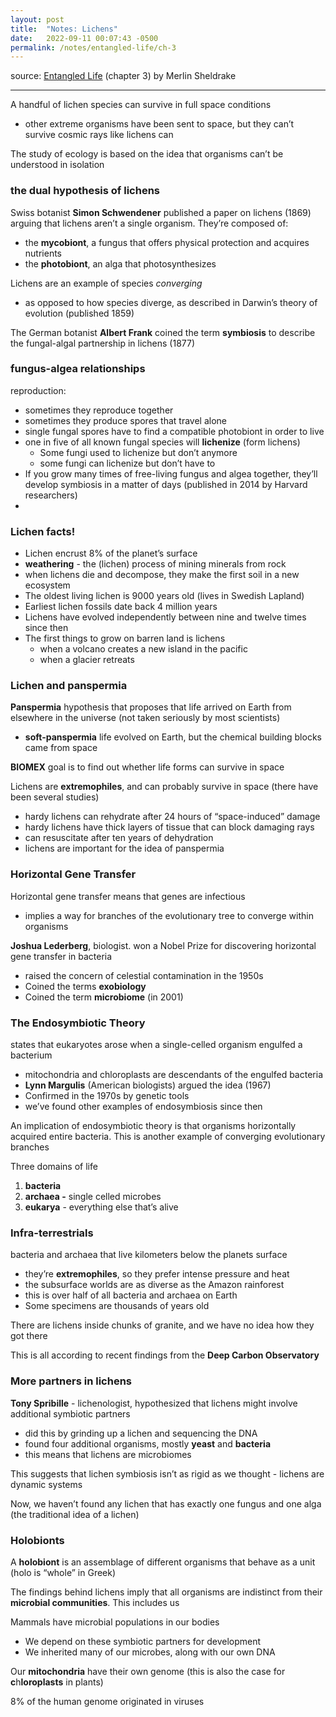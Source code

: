 ```yaml
---
layout: post
title:  "Notes: Lichens"
date:   2022-09-11 00:07:43 -0500
permalink: /notes/entangled-life/ch-3
---
```


source: [Entangled Life](https://www.merlinsheldrake.com/entangled-life) (chapter 3) by Merlin Sheldrake

---

A handful of lichen species can survive in full space conditions

- other extreme organisms have been sent to space, but they can’t survive cosmic rays like lichens can

The study of ecology is based on the idea that organisms can’t be understood in isolation

### the dual hypothesis of lichens

Swiss botanist **Simon Schwendener** published a paper on lichens (1869) arguing that lichens aren’t a single organism. They’re composed of:

- the **mycobiont**, a fungus that offers physical protection and acquires nutrients
- the **photobiont**, an alga that photosynthesizes

Lichens are an example of species *converging*

- as opposed to how species diverge, as described in Darwin’s theory of evolution (published 1859)

The German botanist **Albert Frank** coined the term **symbiosis**  to describe the fungal-algal partnership in lichens (1877)

### fungus-algea relationships

reproduction:

- sometimes they reproduce together
- sometimes they produce spores that travel alone
- single fungal spores have to find a compatible photobiont in order to live
- one in five of all known fungal species will **lichenize** (form lichens)
    - Some fungi used to lichenize but don’t anymore
    - some fungi can lichenize but don’t have to
- If you grow many times of free-living fungus and algea together, they’ll develop symbiosis in a matter of days (published in 2014 by Harvard researchers)
- 

### Lichen facts!

- Lichen encrust 8% of the planet’s surface
- **weathering** - the (lichen) process of mining minerals from rock
- when lichens die and decompose, they make the first soil in a new ecosystem
- The oldest living lichen is 9000 years old (lives in Swedish Lapland)
- Earliest lichen fossils date back 4 million years
- Lichens have evolved independently between nine and twelve times since then
- The first things to grow on barren land is lichens
    - when a volcano creates a new island in the pacific
    - when a glacier retreats

### Lichen and panspermia

**Panspermia** hypothesis that proposes that life arrived on Earth from elsewhere in the universe (not taken seriously by most scientists)

- **soft-panspermia** life evolved on Earth, but the chemical building blocks came from space

**BIOMEX** goal is to find out whether life forms can survive in space

Lichens are **extremophiles**, and can probably survive in space (there have been several studies)

- hardy lichens can rehydrate after 24 hours of “space-induced” damage
- hardy lichens have thick layers of tissue that can block damaging rays
- can resuscitate after ten years of dehydration
- lichens are important for the idea of panspermia

### Horizontal Gene Transfer

Horizontal gene transfer means that genes are infectious

- implies a way for branches of the evolutionary tree to converge within organisms

**Joshua Lederberg**, biologist. won a Nobel Prize for discovering horizontal gene transfer in bacteria

- raised the concern of celestial contamination in the 1950s
- Coined the terms **exobiology**
- Coined the term **microbiome** (in 2001)

### The Endosymbiotic Theory

states that eukaryotes arose when a single-celled organism engulfed a bacterium

- mitochondria and chloroplasts are descendants of the engulfed bacteria
- **Lynn Margulis** (American biologists) argued the idea (1967)
- Confirmed in the 1970s by genetic tools
- we’ve found other examples of endosymbiosis since then

An implication of endosymbiotic theory is that organisms horizontally acquired entire bacteria. This is another example of converging evolutionary branches

Three domains of life

1. **bacteria**
2. **archaea -** single celled microbes
3. **eukarya** - everything else that’s alive

### Infra-terrestrials

bacteria and archaea that live kilometers below the planets surface

- they’re **extremophiles**, so they prefer intense pressure and heat
- the subsurface worlds are as diverse as the Amazon rainforest
- this is over half of all bacteria and archaea on Earth
- Some specimens are thousands of years old

There are lichens inside chunks of granite, and we have no idea how they got there

This is all according to recent findings from the **Deep Carbon Observatory**

### More partners in lichens

**Tony Spribille** - lichenologist, hypothesized that lichens might involve additional symbiotic partners

- did this by grinding up a lichen and sequencing the DNA
- found four additional organisms, mostly **yeast** and **bacteria**
- this means that lichens are microbiomes

This suggests that lichen symbiosis isn’t as rigid as we thought - lichens are dynamic systems

Now, we haven’t found any lichen that has exactly one fungus and one alga (the traditional idea of a lichen)

### Holobionts

A **holobiont** is an assemblage of different organisms that behave as a unit (holo is “whole” in Greek)

The findings behind lichens imply that all organisms are indistinct from their **microbial communities**. This includes us

Mammals have microbial populations in our bodies

- We depend on these symbiotic partners for development
- We inherited many of our microbes, along with our own DNA

Our **mitochondria** have their own genome (this is also the case for **c**h**loroplasts** in plants)

8% of the human genome originated in viruses
